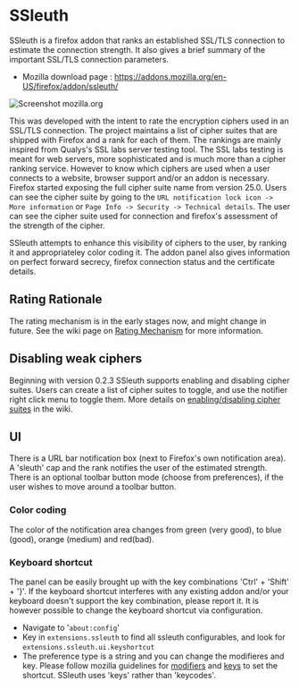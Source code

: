 SSleuth
=======

SSleuth is a firefox addon that ranks an established SSL/TLS connection to estimate 
the connection strength. It also gives a brief summary of the important SSL/TLS connection 
parameters.

* Mozilla download page : https://addons.mozilla.org/en-US/firefox/addon/ssleuth/

![Screenshot mozilla.org](https://addons.cdn.mozilla.net/user-media/previews/full/145/145102.png)

This was developed with the intent to rate the encryption ciphers used in an
SSL/TLS connection. The project maintains a list of cipher suites that are shipped with
Firefox and a rank for each of them.
The rankings are mainly inspired from Qualys's SSL labs server testing tool. The 
SSL labs testing is meant for web servers, more sophisticated and is much more 
than a cipher ranking service. However to know which ciphers are used when a user
connects to a website, browser support and/or an addon is necessary. Firefox started
exposing the full cipher suite name from version 25.0. Users can see the
cipher suite by going to the `URL notification lock icon -> More information`
or `Page Info -> Security -> Technical details`.
The user can see the cipher suite used for connection and firefox's
assessment of the strength of the cipher.

SSleuth attempts to enhance this visibility of ciphers to the user,
by ranking it and appropriateley color coding it. 
The addon panel also gives information on perfect forward secrecy, firefox 
connection status and the certificate details.

## Rating Rationale

The rating mechanism is in the early stages now, and might change
in future. See the wiki page on [Rating Mechanism](https://github.com/sibiantony/ssleuth/wiki/Rating-Mechanism) for more information.

## Disabling weak ciphers

Beginning with version 0.2.3 SSleuth supports enabling and disabling cipher suites.
Users can create a list of cipher suites to toggle, and use the notifier right click
menu to toggle them. More details on [enabling/disabling cipher suites](https://github.com/sibiantony/ssleuth/wiki/Cipher-suites-enabling-and-disabling) in the wiki.

## UI

There is a URL bar notification box (next to Firefox's own notification
area). A 'sleuth' cap and the rank notifies the user of the estimated strength.
There is an optional toolbar button mode (choose from preferences), if the
user wishes to move around a toolbar button. 

### Color coding

The color of the notification area changes from green (very good), to blue (good),
orange (medium) and red(bad). 

### Keyboard shortcut

The panel can be easily brought up with the key combinations 'Ctrl' + 'Shift' + '}'. 
If the keyboard shortcut interferes with any existing addon and/or your keyboard doesn't
support the key combination, please report it.
It is however possible to change the keyboard shortcut via configuration.
* Navigate to '`about:config`'
* Key in `extensions.ssleuth` to find all ssleuth configurables, and look for `extensions.ssleuth.ui.keyshortcut`
* The preference type is a string and you can change the modifieres and key. Please follow
mozilla guidelines for [modifiers](https://developer.mozilla.org/en-US/docs/XUL/Attribute/modifiers) and [keys](https://developer.mozilla.org/en-US/docs/XUL/Attribute/key) to set the shortcut. SSleuth uses 'keys' rather than 'keycodes'. 

